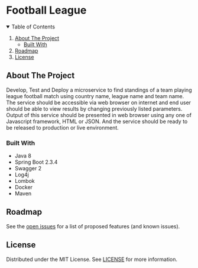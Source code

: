 # Football League

<!-- TABLE OF CONTENTS -->
<details open="open">
  <summary>Table of Contents</summary>
  <ol>
    <li>
      <a href="#about-the-project">About The Project</a>
      <ul>
        <li><a href="#built-with">Built With</a></li>
      </ul>
    </li>
    <li><a href="#roadmap">Roadmap</a></li>
    <li><a href="#license">License</a></li>
  </ol>
</details>

<!-- ABOUT THE PROJECT -->
## About The Project

  Develop, Test and Deploy a microservice to find standings of a team playing league football match using country name, league name and team name. The
service should be accessible via web browser on internet and end user should be able to view results by changing previously listed parameters. Output of
this service should be presented in web browser using any one of Javascript framework, HTML or JSON. And the service should be ready to be released
to production or live environment.

### Built With

* Java 8
* Spring Boot 2.3.4
* Swagger 2
* Log4j
* Lombok
* Docker
* Maven


<!-- ROADMAP -->
## Roadmap

See the [open issues](https://github.com/MukeshStorge/football-league/issues) for a list of proposed features (and known issues).


<!-- LICENSE -->
## License

Distributed under the MIT License. See [LICENSE][license-url] for more information.

[license-url]: https://github.com/MukeshStorge/football-league/blob/main/LICENSE

